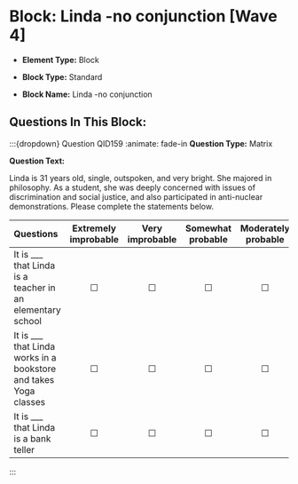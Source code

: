 # Block: Linda -no conjunction  [Wave 4]



- **Element Type:** Block


- **Block Type:** Standard


- **Block Name:** Linda -no conjunction 


## Questions In This Block:


:::{dropdown} Question QID159
:animate: fade-in
**Question Type:** Matrix

**Question Text:**

Linda is 31 years old, single, outspoken, and very bright. She majored in philosophy. As a student, she was deeply concerned with issues of discrimination and social justice, and also participated in anti-nuclear demonstrations. Please complete the statements below.

| Questions | Extremely improbable | Very improbable | Somewhat probable | Moderately probable | Very probable | Extremely probable |
| :--- | :---: | :---: | :---: | :---: | :---: | :---: |
| It is ___ that Linda is a teacher in an elementary school | ☐ | ☐ | ☐ | ☐ | ☐ | ☐ |
| It is ___ that Linda works in a bookstore and takes Yoga classes | ☐ | ☐ | ☐ | ☐ | ☐ | ☐ |
| It is ___ that Linda is a bank teller | ☐ | ☐ | ☐ | ☐ | ☐ | ☐ |


:::



